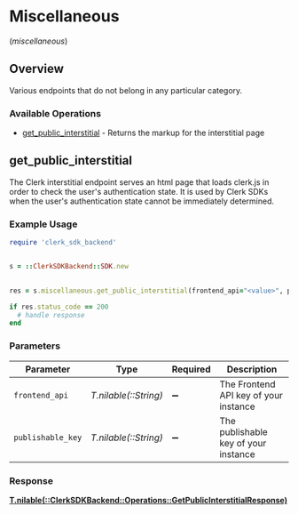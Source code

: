 # Miscellaneous
(*miscellaneous*)

## Overview

Various endpoints that do not belong in any particular category.

### Available Operations

* [get_public_interstitial](#get_public_interstitial) - Returns the markup for the interstitial page

## get_public_interstitial

The Clerk interstitial endpoint serves an html page that loads clerk.js in order to check the user's authentication state.
It is used by Clerk SDKs when the user's authentication state cannot be immediately determined.

### Example Usage

```ruby
require 'clerk_sdk_backend'


s = ::ClerkSDKBackend::SDK.new

    
res = s.miscellaneous.get_public_interstitial(frontend_api="<value>", publishable_key="<value>")

if res.status_code == 200
  # handle response
end

```

### Parameters

| Parameter                             | Type                                  | Required                              | Description                           |
| ------------------------------------- | ------------------------------------- | ------------------------------------- | ------------------------------------- |
| `frontend_api`                        | *T.nilable(::String)*                 | :heavy_minus_sign:                    | The Frontend API key of your instance |
| `publishable_key`                     | *T.nilable(::String)*                 | :heavy_minus_sign:                    | The publishable key of your instance  |

### Response

**[T.nilable(::ClerkSDKBackend::Operations::GetPublicInterstitialResponse)](../../models/operations/getpublicinterstitialresponse.md)**

